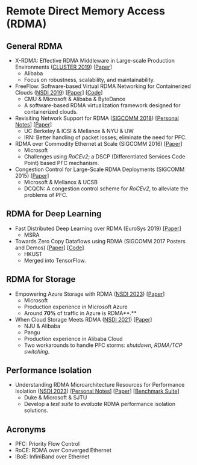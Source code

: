 # Remote Direct Memory Access (RDMA)

## General RDMA

* X-RDMA: Effective RDMA Middleware in Large-scale Production Environments ([CLUSTER 2019](../reading-notes/conference/cluster-2019.md)) \[[Paper](https://ieeexplore.ieee.org/document/8891004)]
  * Alibaba
  * Focus on robustness, scalability, and maintainability.
* FreeFlow: Software-based Virtual RDMA Networking for Containerized Clouds ([NSDI 2019](../reading-notes/conference/nsdi-2019.md)) \[[Paper](https://www.usenix.org/conference/nsdi19/presentation/kim)] \[[Code](https://github.com/Microsoft/Freeflow)]
  * CMU & Microsoft & Alibaba & ByteDance
  * A software-based RDMA virtualization framework designed for containerized clouds.
* Revisiting Network Support for RDMA ([SIGCOMM 2018](../reading-notes/conference/sigcomm-2018/)) \[[Personal Notes](../reading-notes/conference/sigcomm-2018/irn.md)] \[[Paper](https://dl.acm.org/doi/10.1145/3230543.3230557)]
  * UC Berkeley & ICSI & Mellanox & NYU & UW
  * IRN: Better handling of packet losses; eliminate the need for PFC.
* RDMA over Commodity Ethernet at Scale (SIGCOMM 2016) \[[Paper](https://dl.acm.org/doi/10.1145/2934872.2934908)]
  * Microsoft
  * Challenges using _RoCEv2_; a DSCP (Differentiated Services Code Point) based PFC mechanism.
* Congestion Control for Large-Scale RDMA Deployments (SIGCOMM 2015) \[[Paper](https://dl.acm.org/doi/10.1145/2785956.2787484)]
  * Microsoft & Mellanox & UCSB
  * DCQCN: A congestion control scheme for _RoCEv2_, to alleviate the problems of PFC.

## RDMA for Deep Learning

* Fast Distributed Deep Learning over RDMA (EuroSys 2019) \[[Paper](https://dl.acm.org/doi/10.1145/3302424.3303975)]
  * MSRA
* Towards Zero Copy Dataflows using RDMA (SIGCOMM 2017 Posters and Demos) \[[Paper](https://dl.acm.org/doi/10.1145/3123878.3131975)] \[[Code](https://github.com/tensorflow/networking/tree/master/tensorflow\_networking/gdr)]
  * HKUST
  * Merged into TensorFlow.

## RDMA for Storage

* Empowering Azure Storage with RDMA ([NSDI 2023](../reading-notes/conference/nsdi-2023/)) \[[Paper](https://www.usenix.org/conference/nsdi23/presentation/bai)]
  * Microsoft
  * Production experience in Microsoft Azure
  * Around **70%** of traffic in Azure is RDMA**.**
* When Cloud Storage Meets RDMA ([NSDI 2021](../reading-notes/conference/nsdi-2021.md)) \[[Paper](https://www.usenix.org/conference/nsdi21/presentation/gao)]
  * NJU & Alibaba
  * Pangu
  * Production experience in Alibaba Cloud
  * Two workarounds to handle PFC storms: _shutdown, RDMA/TCP switching_.

## Performance Isolation

* Understanding RDMA Microarchitecture Resources for Performance Isolation ([NSDI 2023](../reading-notes/conference/nsdi-2023/)) \[[Personal Notes](../reading-notes/conference/nsdi-2023/husky.md)] \[[Paper](https://www.usenix.org/conference/nsdi23/presentation/kong)] \[[Benchmark Suite](https://github.com/host-bench/husky)]
  * Duke & Microsoft & SJTU
  * Develop a _test suite_ to _evaluate_ RDMA performance isolation solutions.

## Acronyms

* PFC: Priority Flow Control
* RoCE: RDMA over Converged Ethernet
* IBoE: InfiniBand over Ethernet
